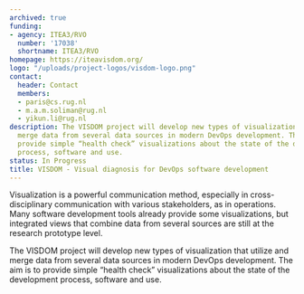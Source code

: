 ```yaml
---
archived: true
funding:
- agency: ITEA3/RVO
  number: '17038'
  shortname: ITEA3/RVO
homepage: https://iteavisdom.org/
logo: "/uploads/project-logos/visdom-logo.png"
contact:
  header: Contact
  members:
  - paris@cs.rug.nl
  - m.a.m.soliman@rug.nl
  - yikun.li@rug.nl
description: The VISDOM project will develop new types of visualization that utilize and
  merge data from several data sources in modern DevOps development. The aim is to
  provide simple “health check” visualizations about the state of the development
  process, software and use.
status: In Progress
title: VISDOM - Visual diagnosis for DevOps software development
---
```


Visualization is a powerful communication method, especially in cross-disciplinary communication with various stakeholders, as in operations. Many software development tools already provide some visualizations, but integrated views that combine data from several sources are still at the research prototype level.

The VISDOM project will develop new types of visualization that utilize and merge data from several data sources in modern DevOps development. The aim is to provide simple “health check” visualizations about the state of the development process, software and use.